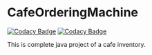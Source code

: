 # CafeOrderingMachine

[![Codacy Badge](https://api.codacy.com/project/badge/Grade/b6bee63182e5432e8753d454a4231540)](https://app.codacy.com/gh/SharmanJeurkar/CafeOrderingMachine?utm_source=github.com&utm_medium=referral&utm_content=SharmanJeurkar/CafeOrderingMachine&utm_campaign=Badge_Grade_Settings)
[![Codacy Badge](https://api.codacy.com/project/badge/Grade/b6bee63182e5432e8753d454a4231540)](https://app.codacy.com/gh/SharmanJeurkar/CafeOrderingMachine?utm_source=github.com&utm_medium=referral&utm_content=SharmanJeurkar/CafeOrderingMachine&utm_campaign=Badge_Grade_Settings)

This is complete java project of a cafe inventory. 
